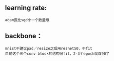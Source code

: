 ## learning rate:
    adam要比sgd小一个数量级

## backbone：
    mnist不建议pad／resize之后用resnet50，不fit
    目前这个三个conv block的结构很fit，2-3个epoch就双90了

## 